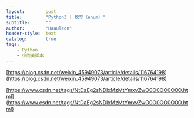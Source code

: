 ```yaml
---
layout:        post
title:         "Python3 | 枚举（enum）"
subtitle:      ""
author:        "Haauleon"
header-style:  text
catalog:       true
tags:
    - Python
    - 小而美脚本
---
```


[https://blog.csdn.net/weixin_45949073/article/details/116764198](https://blog.csdn.net/weixin_45949073/article/details/116764198)   

[https://www.csdn.net/tags/NtDaEg2sNDIxMzMtYmxvZwO0O0OO0O0O.html](https://www.csdn.net/tags/NtDaEg2sNDIxMzMtYmxvZwO0O0OO0O0O.html)